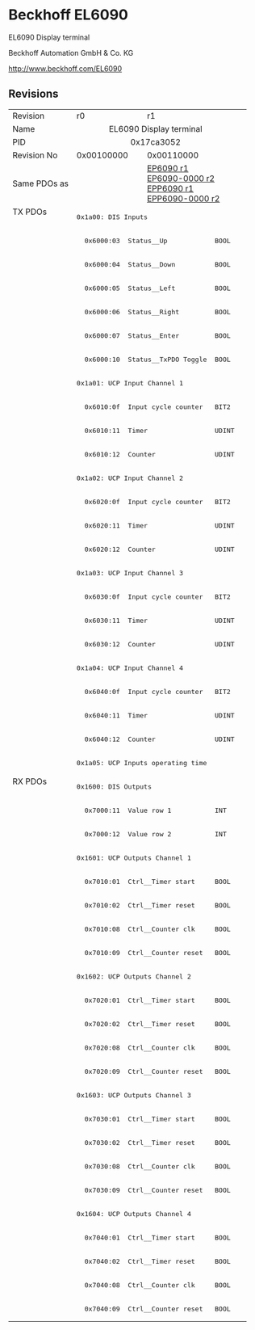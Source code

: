 # Beckhoff EL6090

EL6090 Display terminal

Beckhoff Automation GmbH & Co. KG

http://www.beckhoff.com/EL6090

## Revisions
<table>
<tr >
<td>Revision</td>
<td><div class="foo">r0</div></td>
<td><div class="foo">r1</div></td>
</tr>
<tr >
<td>Name</td>
<td colspan=2 align="center"><div class="foo">EL6090 Display terminal</div></td>
</tr>
<tr >
<td>PID</td>
<td colspan=2 align="center"><div class="foo">0x17ca3052</div></td>
</tr>
<tr >
<td>Revision No</td>
<td><div class="foo">0x00100000</div></td>
<td><div class="foo">0x00110000</div></td>
</tr>
<tr >
<td>Same PDOs as</td>
<td><div class="foo"></div></td>
<td><div class="foo"><a href="EP6090">EP6090 r1</a><br/><a href="EP6090-0000">EP6090-0000 r2</a><br/><a href="EPP6090">EPP6090 r1</a><br/><a href="EPP6090-0000">EPP6090-0000 r2</a></div></td>
</tr>
<tr class="txpdo pdosection">
<td rowspan=24 valign=top>TX PDOs</td>
<td colspan=2 align="left"><pre>0x1a00: DIS Inputs</pre></td>
<td></td>
</tr>
<tr class="txpdo">
<td colspan=2 align="left"><pre>  0x6000:03  Status__Up            BOOL</pre></td>
</tr>
<tr class="txpdo">
<td colspan=2 align="left"><pre>  0x6000:04  Status__Down          BOOL</pre></td>
</tr>
<tr class="txpdo">
<td colspan=2 align="left"><pre>  0x6000:05  Status__Left          BOOL</pre></td>
</tr>
<tr class="txpdo">
<td colspan=2 align="left"><pre>  0x6000:06  Status__Right         BOOL</pre></td>
</tr>
<tr class="txpdo">
<td colspan=2 align="left"><pre>  0x6000:07  Status__Enter         BOOL</pre></td>
</tr>
<tr class="txpdo">
<td colspan=2 align="left"><pre>  0x6000:10  Status__TxPDO Toggle  BOOL</pre></td>
</tr>
<tr class="txpdo pdosection">
<td colspan=2 align="left"><pre>0x1a01: UCP Input Channel 1</pre></td>
</tr>
<tr class="txpdo">
<td colspan=2 align="left"><pre>  0x6010:0f  Input cycle counter   BIT2</pre></td>
</tr>
<tr class="txpdo">
<td colspan=2 align="left"><pre>  0x6010:11  Timer                 UDINT</pre></td>
</tr>
<tr class="txpdo">
<td colspan=2 align="left"><pre>  0x6010:12  Counter               UDINT</pre></td>
</tr>
<tr class="txpdo pdosection">
<td colspan=2 align="left"><pre>0x1a02: UCP Input Channel 2</pre></td>
</tr>
<tr class="txpdo">
<td colspan=2 align="left"><pre>  0x6020:0f  Input cycle counter   BIT2</pre></td>
</tr>
<tr class="txpdo">
<td colspan=2 align="left"><pre>  0x6020:11  Timer                 UDINT</pre></td>
</tr>
<tr class="txpdo">
<td colspan=2 align="left"><pre>  0x6020:12  Counter               UDINT</pre></td>
</tr>
<tr class="txpdo pdosection">
<td colspan=2 align="left"><pre>0x1a03: UCP Input Channel 3</pre></td>
</tr>
<tr class="txpdo">
<td colspan=2 align="left"><pre>  0x6030:0f  Input cycle counter   BIT2</pre></td>
</tr>
<tr class="txpdo">
<td colspan=2 align="left"><pre>  0x6030:11  Timer                 UDINT</pre></td>
</tr>
<tr class="txpdo">
<td colspan=2 align="left"><pre>  0x6030:12  Counter               UDINT</pre></td>
</tr>
<tr class="txpdo pdosection">
<td colspan=2 align="left"><pre>0x1a04: UCP Input Channel 4</pre></td>
</tr>
<tr class="txpdo">
<td colspan=2 align="left"><pre>  0x6040:0f  Input cycle counter   BIT2</pre></td>
</tr>
<tr class="txpdo">
<td colspan=2 align="left"><pre>  0x6040:11  Timer                 UDINT</pre></td>
</tr>
<tr class="txpdo">
<td colspan=2 align="left"><pre>  0x6040:12  Counter               UDINT</pre></td>
</tr>
<tr class="txpdo pdosection">
<td colspan=2 align="left"><pre>0x1a05: UCP Inputs operating time</pre></td>
</tr>
<tr class="rxpdo pdosection">
<td rowspan=23 valign=top>RX PDOs</td>
<td colspan=2 align="left"><pre>0x1600: DIS Outputs</pre></td>
<td></td>
</tr>
<tr class="rxpdo">
<td colspan=2 align="left"><pre>  0x7000:11  Value row 1           INT</pre></td>
</tr>
<tr class="rxpdo">
<td colspan=2 align="left"><pre>  0x7000:12  Value row 2           INT</pre></td>
</tr>
<tr class="rxpdo pdosection">
<td colspan=2 align="left"><pre>0x1601: UCP Outputs Channel 1</pre></td>
</tr>
<tr class="rxpdo">
<td colspan=2 align="left"><pre>  0x7010:01  Ctrl__Timer start     BOOL</pre></td>
</tr>
<tr class="rxpdo">
<td colspan=2 align="left"><pre>  0x7010:02  Ctrl__Timer reset     BOOL</pre></td>
</tr>
<tr class="rxpdo">
<td colspan=2 align="left"><pre>  0x7010:08  Ctrl__Counter clk     BOOL</pre></td>
</tr>
<tr class="rxpdo">
<td colspan=2 align="left"><pre>  0x7010:09  Ctrl__Counter reset   BOOL</pre></td>
</tr>
<tr class="rxpdo pdosection">
<td colspan=2 align="left"><pre>0x1602: UCP Outputs Channel 2</pre></td>
</tr>
<tr class="rxpdo">
<td colspan=2 align="left"><pre>  0x7020:01  Ctrl__Timer start     BOOL</pre></td>
</tr>
<tr class="rxpdo">
<td colspan=2 align="left"><pre>  0x7020:02  Ctrl__Timer reset     BOOL</pre></td>
</tr>
<tr class="rxpdo">
<td colspan=2 align="left"><pre>  0x7020:08  Ctrl__Counter clk     BOOL</pre></td>
</tr>
<tr class="rxpdo">
<td colspan=2 align="left"><pre>  0x7020:09  Ctrl__Counter reset   BOOL</pre></td>
</tr>
<tr class="rxpdo pdosection">
<td colspan=2 align="left"><pre>0x1603: UCP Outputs Channel 3</pre></td>
</tr>
<tr class="rxpdo">
<td colspan=2 align="left"><pre>  0x7030:01  Ctrl__Timer start     BOOL</pre></td>
</tr>
<tr class="rxpdo">
<td colspan=2 align="left"><pre>  0x7030:02  Ctrl__Timer reset     BOOL</pre></td>
</tr>
<tr class="rxpdo">
<td colspan=2 align="left"><pre>  0x7030:08  Ctrl__Counter clk     BOOL</pre></td>
</tr>
<tr class="rxpdo">
<td colspan=2 align="left"><pre>  0x7030:09  Ctrl__Counter reset   BOOL</pre></td>
</tr>
<tr class="rxpdo pdosection">
<td colspan=2 align="left"><pre>0x1604: UCP Outputs Channel 4</pre></td>
</tr>
<tr class="rxpdo">
<td colspan=2 align="left"><pre>  0x7040:01  Ctrl__Timer start     BOOL</pre></td>
</tr>
<tr class="rxpdo">
<td colspan=2 align="left"><pre>  0x7040:02  Ctrl__Timer reset     BOOL</pre></td>
</tr>
<tr class="rxpdo">
<td colspan=2 align="left"><pre>  0x7040:08  Ctrl__Counter clk     BOOL</pre></td>
</tr>
<tr class="rxpdo">
<td colspan=2 align="left"><pre>  0x7040:09  Ctrl__Counter reset   BOOL</pre></td>
</tr>
</table>
